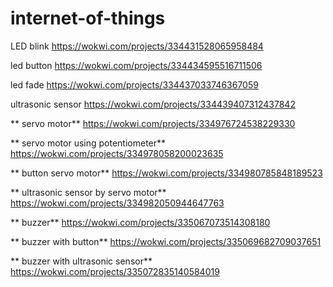 # internet-of-things

LED blink
https://wokwi.com/projects/334431528065958484

led button
https://wokwi.com/projects/334434595516711506
 
 led fade
 https://wokwi.com/projects/334437033746367059
 
  ultrasonic sensor
  https://wokwi.com/projects/334439407312437842
  
  **  servo motor**
  https://wokwi.com/projects/334976724538229330
  
  **  servo motor using potentiometer**
https://wokwi.com/projects/334978058200023635
  
  **   button servo motor**
  https://wokwi.com/projects/334980785848189523
  
  **  ultrasonic sensor by servo motor**
  https://wokwi.com/projects/334982050944647763
  
  **  buzzer**
  https://wokwi.com/projects/335067073514308180
  
  **   buzzer with button**
  https://wokwi.com/projects/335069682709037651
  
  **  buzzer with ultrasonic sensor**
  https://wokwi.com/projects/335072835140584019
  
